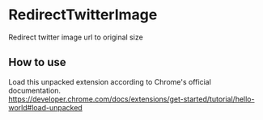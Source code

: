 # RedirectTwitterImage
Redirect twitter image url to original size

## How to use
Load this unpacked extension according to Chrome's official documentation.  
https://developer.chrome.com/docs/extensions/get-started/tutorial/hello-world#load-unpacked